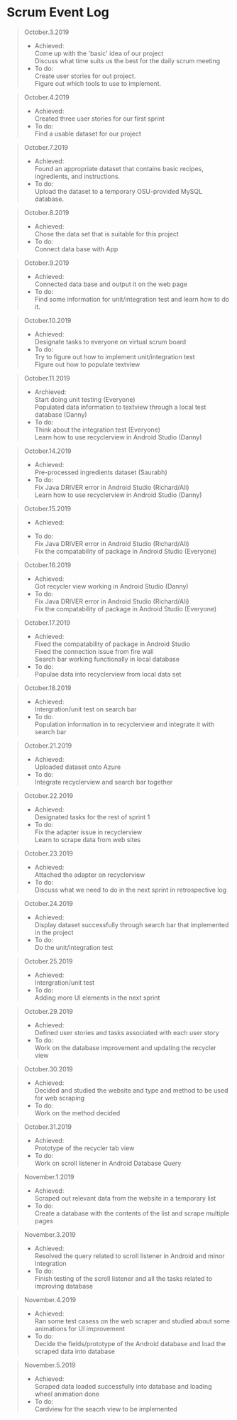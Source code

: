 # Scrum Event Log

>October.3.2019 
>* Achieved:
><br/>Come up with the 'basic' idea of our project
><br/>Discuss what time suits us the best for the daily scrum meeting
>* To do: 
><br/>Create user stories for out project. 
><br/>Figure out which tools to use to implement. 

>October.4.2019 
>* Achieved:
><br/>Created three user stories for our first sprint
>* To do: 
><br/>Find a usable dataset for our project

>October.7.2019 
>* Achieved: 
><br/>Found an appropriate dataset that contains basic recipes, ingredients, and instructions.
>* To do: 
><br/>Upload the dataset to a temporary OSU-provided MySQL database.

>October.8.2019 
>* Achieved: 
><br/>Chose the data set that is suitable for this project
>* To do: 
><br/>Connect data base with App

>October.9.2019 
>* Achieved: 
><br/>Connected data base and output it on the web page
>* To do: 
><br/>Find some information for unit/integration test and learn how to do it.

>October.10.2019 
>* Achieved: 
><br/>Designate tasks to everyone on virtual scrum board
>* To do: 
><br/>Try to figure out how to implement unit/integration test
><br/>Figure out how to populate textview 
  
>October.11.2019 
>* Archieved:
><br/>Start doing unit testing (Everyone) 
><br/>Populated data information to textview through a local test database (Danny) 
>* To do:
><br/>Think about the integration test (Everyone) 
><br/>Learn how to use recyclerview in Android Studio (Danny) 
 
>October.14.2019 
>* Achieved: 
><br/>Pre-processed ingredients dataset (Saurabh) 
>* To do: 
><br/>Fix Java DRIVER error in Android Studio (Richard/Ali) 
><br/>Learn how to use recyclerview in Android Studio (Danny) 
  
>October.15.2019 
>* Achieved: 
>
>* To do: 
><br/> Fix Java DRIVER error in Android Studio (Richard/Ali) 
><br/> Fix the compatability of package in Android Studio (Everyone) 
  
>October.16.2019 
>* Achieved: 
><br/>Got recycler view working in Android Studio (Danny)
>* To do: 
><br/>Fix Java DRIVER error in Android Studio (Richard/Ali) 
><br/>Fix the compatability of package in Android Studio (Everyone) 

>October.17.2019 
>* Achieved:
><br/>Fixed the compatability of package in Android Studio
><br/>Fixed the connection issue from fire wall
><br/>Search bar working functionally in local database
>* To do: 
><br/>Populae data into recyclerview from local data set

>October.18.2019 
>* Achieved: 
><br/>Intergration/unit test on search bar
>* To do: 
><br/>Population information in to recyclerview and integrate it with search bar

>October.21.2019 
>* Achieved: 
><br/>Uploaded dataset onto Azure
>* To do: 
><br/>Integrate recyclerview and search bar together

>October.22.2019 
>* Achieved: 
><br/>Designated tasks for the rest of sprint 1
>* To do: 
><br/>Fix the adapter issue in recyclerview
><br/>Learn to scrape data from web sites

>October.23.2019 
>* Achieved: 
><br/>Attached the adapter on recyclerview
>* To do: 
><br/>Discuss what we need to do in the next sprint in retrospective log

>October.24.2019 
>* Achieved: 
><br/>Display dataset successfully through search bar that implemented in the project
>* To do: 
><br/>Do the unit/integration test

>October.25.2019 
>* Achieved: 
><br/>Intergration/unit test
>* To do: 
><br/>Adding more UI elements in the next sprint

>October.29.2019 
>* Achieved: 
><br/>Defined user stories and tasks associated with each user story
>* To do: 
><br/>Work on the database improvement and updating the recycler view

>October.30.2019 
>* Achieved: 
><br/>Decided and studied the website and type and method to be used for web scraping
>* To do: 
><br/>Work on the method decided

>October.31.2019 
>* Achieved: 
><br/>Prototype of the recycler tab view
>* To do: 
><br/>Work on scroll listener in Android Database Query

>November.1.2019 
>* Achieved: 
><br/>Scraped out relevant data from the website in a temporary list
>* To do: 
><br/>Create a database with the contents of the list and scrape multiple pages

>November.3.2019 
>* Achieved: 
><br/>Resolved the query related to scroll listener in Android and minor Integration
>* To do: 
><br/>Finish testing of the scroll listener and all the tasks related to improving database

>November.4.2019 
>* Achieved: 
><br/>Ran some test casess on the web scraper and studied about some animations for UI improvement
>* To do: 
><br/>Decide the fields/prototype of the Android database and load the scraped data into database

>November.5.2019 
>* Achieved: 
><br/>Scraped data loaded successfully into database and loading wheel animation done
>* To do: 
><br/>Cardview for the seacrh view to be implemented

<!--- Template
>October..2019 
>* Achieved: 
><br/>
>* To do: 
><br/>
--->
